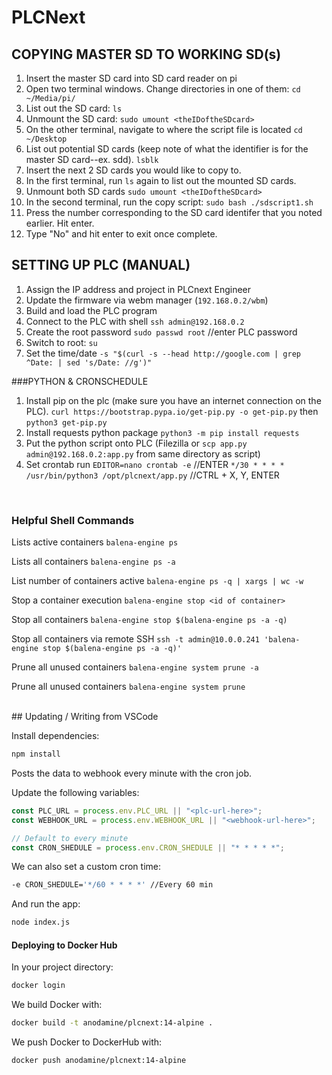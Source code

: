 # PLCNext

## COPYING MASTER SD TO WORKING SD(s)
1. Insert the master SD card into SD card reader on pi
1. Open two terminal windows. Change directories in one of them:
`cd ~/Media/pi/`
1. List out the SD card: `ls`
1. Unmount the SD card: 
`sudo umount <theIDoftheSDcard>`
1. On the other terminal, navigate to where the script file is located
`cd ~/Desktop`
1. List out potential SD cards (keep note of what the identifier is for the master SD card--ex. sdd).
`lsblk`
1. Insert the next 2 SD cards you would like to copy to.
1. In the first terminal, run `ls` again to list out the mounted SD cards.
1. Unmount both SD cards
`sudo umount <theIDoftheSDcard>`
1. In the second terminal, run the copy script:
`sudo bash ./sdscript1.sh`
1. Press the number corresponding to the SD card identifer that you noted earlier. Hit enter.
1. Type "No" and hit enter to exit once complete.


## SETTING UP PLC (MANUAL)

1. Assign the IP address and project in PLCnext Engineer
1. Update the firmware via webm manager (`192.168.0.2/wbm`)
1. Build and load the PLC program
1. Connect to the PLC with shell `ssh admin@192.168.0.2`
1. Create the root password `sudo passwd root` //enter PLC password
1. Switch to root: `su`
1. Set the time/date `-s "$(curl -s --head http://google.com | grep ^Date: | sed 's/Date: //g')"`

###PYTHON & CRONSCHEDULE

1. Install pip on the plc (make sure you have an internet connection on the PLC).
   `curl https://bootstrap.pypa.io/get-pip.py -o get-pip.py` then
   `python3 get-pip.py`
1. Install requests python package
   `python3 -m pip install requests`
1. Put the python script onto PLC (Filezilla or `scp app.py admin@192.168.0.2:app.py` from same directory as script)
1. Set crontab run
   `EDITOR=nano crontab -e` //ENTER
   `*/30 * * * * /usr/bin/python3 /opt/plcnext/app.py` //CTRL + X, Y, ENTER

<br/> 
 
### Helpful Shell Commands

Lists active containers
`balena-engine ps`

Lists all containers
`balena-engine ps -a`

List number of containers active
`balena-engine ps -q | xargs | wc -w`

Stop a container execution
`balena-engine stop <id of container>`

Stop all containers
`balena-engine stop $(balena-engine ps -a -q)`

Stop all containers via remote SSH
`ssh -t admin@10.0.0.241 'balena-engine stop $(balena-engine ps -a -q)'`

Prune all unused containers
`balena-engine system prune -a`

Prune all unused containers
`balena-engine system prune`

<br/>
## Updating / Writing from VSCode

Install dependencies:

```bash
npm install
```

Posts the data to webhook every minute with the cron job.

Update the following variables:

```js
const PLC_URL = process.env.PLC_URL || "<plc-url-here>";
const WEBHOOK_URL = process.env.WEBHOOK_URL || "<webhook-url-here>";

// Default to every minute
const CRON_SHEDULE = process.env.CRON_SHEDULE || "* * * * *";
```

We can also set a custom cron time:

```bash
-e CRON_SHEDULE='*/60 * * * *' //Every 60 min
```

And run the app:

```bash
node index.js
```

#### Deploying to Docker Hub

In your project directory:

```bash
docker login
```

We build Docker with:

```bash
docker build -t anodamine/plcnext:14-alpine .
```

We push Docker to DockerHub with:

```bash
docker push anodamine/plcnext:14-alpine
```
